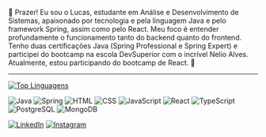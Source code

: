 👋 Prazer! Eu sou o Lucas, estudante em Análise e Desenvolvimento de Sistemas, apaixonado por tecnologia e pela linguagem Java e pelo framework Spring, assim como pelo React. Meu foco é entender profundamente o funcionamento tanto do backend quanto do frontend. Tenho duas certificações Java (Spring Professional e Spring Expert) e participei do bootcamp na escola DevSuperior com o incrível Nelio Alves. Atualmente, estou participando do bootcamp de React. 🚀

---



[![Top Linguagens](https://github-readme-stats.vercel.app/api/top-langs/?username=lucasdanilox&layout=compact&theme=radical)](https://github.com/lucasdanilox/github-readme-stats)

![Java](https://img.shields.io/badge/-Java-orange?style=flat-square&logo=java&logoColor=white) ![Spring](https://img.shields.io/badge/-Spring-brightgreen?style=flat-square&logo=spring&logoColor=white) ![HTML](https://img.shields.io/badge/-HTML5-E34F26?style=flat-square&logo=html5&logoColor=white) ![CSS](https://img.shields.io/badge/-CSS3-1572B6?style=flat-square&logo=css3&logoColor=white) ![JavaScript](https://img.shields.io/badge/-JavaScript-yellow?style=flat-square&logo=javascript&logoColor=white) ![React](https://img.shields.io/badge/-React-blue?style=flat-square&logo=react&logoColor=white) ![TypeScript](https://img.shields.io/badge/-TypeScript-blue?style=flat-square&logo=typescript&logoColor=white) ![PostgreSQL](https://img.shields.io/badge/-PostgreSQL-blue?style=flat-square&logo=postgresql&logoColor=white) ![MongoDB](https://img.shields.io/badge/-MongoDB-green?style=flat-square&logo=mongodb&logoColor=white)

[![LinkedIn](https://img.shields.io/badge/-LinkedIn-blue?style=flat-square&logo=linkedin&logoColor=white)](https://www.linkedin.com/in/lucasdanilox)
[![Instagram](https://img.shields.io/badge/-Instagram-purple?style=flat-square&logo=instagram&logoColor=white)](https://www.instagram.com/lucasdanilox/)








